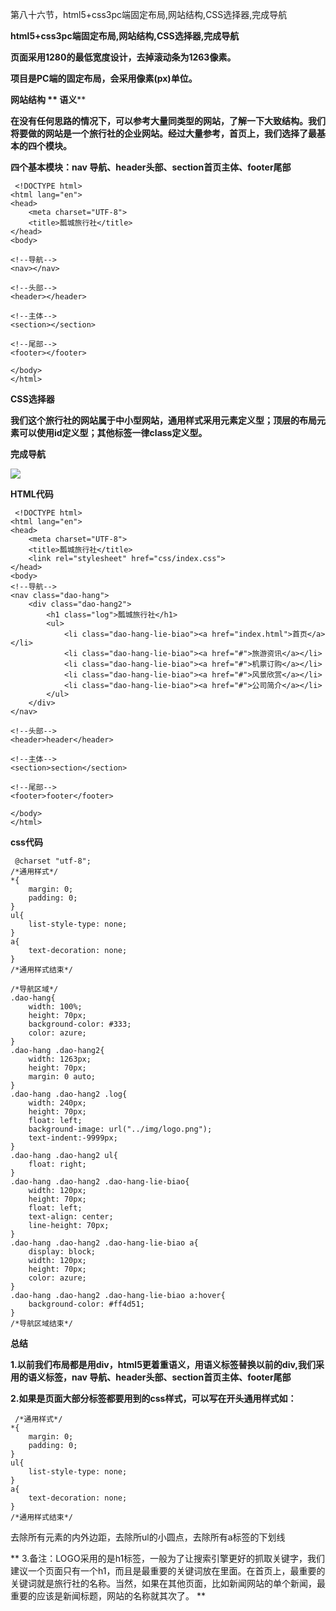 第八十六节，html5+css3pc端固定布局,网站结构,CSS选择器,完成导航

**html5+css3pc端固定布局,网站结构,CSS选择器,完成导航**



**页面采用1280的最低宽度设计，去掉滚动条为1263像素。**

**项目是PC端的固定布局，会采用像素(px)单位。**



****网站结构 ** **语义********

**在没有任何思路的情况下，可以参考大量同类型的网站，了解一下大致结构。我们将要做的网站是一个旅行社的企业网站。经过大量参考，首页上，我们选择了最基本的四个模块。**

**四个基本模块：nav 导航、header头部、section首页主体、footer尾部**

    
    
     <!DOCTYPE html>
    <html lang="en">
    <head>
        <meta charset="UTF-8">
        <title>瓢城旅行社</title>
    </head>
    <body>
    
    <!--导航-->
    <nav></nav>
    
    <!--头部-->
    <header></header>
    
    <!--主体-->
    <section></section>
    
    <!--尾部-->
    <footer></footer>
    
    </body>
    </html>



****CSS选择器****

**我们这个旅行社的网站属于中小型网站，通用样式采用元素定义型；顶层的布局元素可以使用id定义型；其他标签一律class定义型。**  
  

****完成导航****

****![](https://images2015.cnblogs.com/blog/955761/201610/955761-20161025093055906-1043503038.png)****



**HTML代码**

    
    
     <!DOCTYPE html>
    <html lang="en">
    <head>
        <meta charset="UTF-8">
        <title>瓢城旅行社</title>
        <link rel="stylesheet" href="css/index.css">
    </head>
    <body>
    <!--导航-->
    <nav class="dao-hang">
        <div class="dao-hang2">
            <h1 class="log">瓢城旅行社</h1>
            <ul>
                <li class="dao-hang-lie-biao"><a href="index.html">首页</a></li>
                <li class="dao-hang-lie-biao"><a href="#">旅游资讯</a></li>
                <li class="dao-hang-lie-biao"><a href="#">机票订购</a></li>
                <li class="dao-hang-lie-biao"><a href="#">风景欣赏</a></li>
                <li class="dao-hang-lie-biao"><a href="#">公司简介</a></li>
            </ul>
        </div>
    </nav>
    
    <!--头部-->
    <header>header</header>
    
    <!--主体-->
    <section>section</section>
    
    <!--尾部-->
    <footer>footer</footer>
    
    </body>
    </html>

**css代码**

    
    
     @charset "utf-8";
    /*通用样式*/
    *{
        margin: 0;
        padding: 0;
    }
    ul{
        list-style-type: none;
    }
    a{
        text-decoration: none;
    }
    /*通用样式结束*/
    
    /*导航区域*/
    .dao-hang{
        width: 100%;
        height: 70px;
        background-color: #333;
        color: azure;
    }
    .dao-hang .dao-hang2{
        width: 1263px;
        height: 70px;
        margin: 0 auto;
    }
    .dao-hang .dao-hang2 .log{
        width: 240px;
        height: 70px;
        float: left;
        background-image: url("../img/logo.png");
        text-indent:-9999px;
    }
    .dao-hang .dao-hang2 ul{
        float: right;
    }
    .dao-hang .dao-hang2 .dao-hang-lie-biao{
        width: 120px;
        height: 70px;
        float: left;
        text-align: center;
        line-height: 70px;
    }
    .dao-hang .dao-hang2 .dao-hang-lie-biao a{
        display: block;
        width: 120px;
        height: 70px;
        color: azure;
    }
    .dao-hang .dao-hang2 .dao-hang-lie-biao a:hover{
        background-color: #ff4d51;
    }
    /*导航区域结束*/



**总结**

**1.以前我们布局都是用div，html5更着重语义，用语义标签替换以前的div,我们采用的语义标签，nav
导航、header头部、section首页主体、footer尾部**

**2.如果是页面大部分标签都要用到的css样式，可以写在开头通用样式如：**

    
    
     /*通用样式*/
    *{
        margin: 0;
        padding: 0;
    }
    ul{
        list-style-type: none;
    }
    a{
        text-decoration: none;
    }
    /*通用样式结束*/

去除所有元素的内外边距，去除所ul的小圆点，去除所有a标签的下划线



**
3.备注：LOGO采用的是h1标签，一般为了让搜索引擎更好的抓取关键字，我们建议一个页面只有一个h1，而且是最重要的关键词放在里面。在首页上，最重要的关键词就是旅行社的名称。当然，如果在其他页面，比如新闻网站的单个新闻，最重要的应该是新闻标题，网站的名称就其次了。
**

